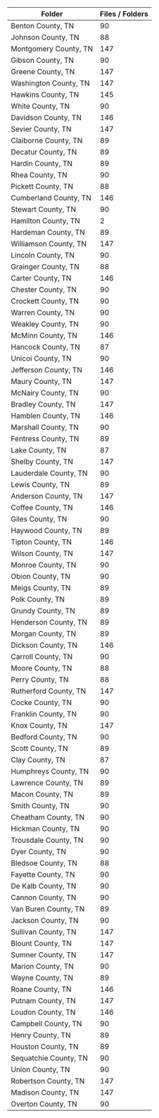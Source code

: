 | Folder                |   Files / Folders |
|-----------------------|-------------------|
| Benton County, TN     |                90 |
| Johnson County, TN    |                88 |
| Montgomery County, TN |               147 |
| Gibson County, TN     |                90 |
| Greene County, TN     |               147 |
| Washington County, TN |               147 |
| Hawkins County, TN    |               145 |
| White County, TN      |                90 |
| Davidson County, TN   |               146 |
| Sevier County, TN     |               147 |
| Claiborne County, TN  |                89 |
| Decatur County, TN    |                89 |
| Hardin County, TN     |                89 |
| Rhea County, TN       |                90 |
| Pickett County, TN    |                88 |
| Cumberland County, TN |               146 |
| Stewart County, TN    |                90 |
| Hamilton County, TN   |                 2 |
| Hardeman County, TN   |                89 |
| Williamson County, TN |               147 |
| Lincoln County, TN    |                90 |
| Grainger County, TN   |                88 |
| Carter County, TN     |               146 |
| Chester County, TN    |                90 |
| Crockett County, TN   |                90 |
| Warren County, TN     |                90 |
| Weakley County, TN    |                90 |
| McMinn County, TN     |               146 |
| Hancock County, TN    |                87 |
| Unicoi County, TN     |                90 |
| Jefferson County, TN  |               146 |
| Maury County, TN      |               147 |
| McNairy County, TN    |                90 |
| Bradley County, TN    |               147 |
| Hamblen County, TN    |               146 |
| Marshall County, TN   |                90 |
| Fentress County, TN   |                89 |
| Lake County, TN       |                87 |
| Shelby County, TN     |               147 |
| Lauderdale County, TN |                90 |
| Lewis County, TN      |                89 |
| Anderson County, TN   |               147 |
| Coffee County, TN     |               146 |
| Giles County, TN      |                90 |
| Haywood County, TN    |                89 |
| Tipton County, TN     |               146 |
| Wilson County, TN     |               147 |
| Monroe County, TN     |                90 |
| Obion County, TN      |                90 |
| Meigs County, TN      |                89 |
| Polk County, TN       |                89 |
| Grundy County, TN     |                89 |
| Henderson County, TN  |                89 |
| Morgan County, TN     |                89 |
| Dickson County, TN    |               146 |
| Carroll County, TN    |                90 |
| Moore County, TN      |                88 |
| Perry County, TN      |                88 |
| Rutherford County, TN |               147 |
| Cocke County, TN      |                90 |
| Franklin County, TN   |                90 |
| Knox County, TN       |               147 |
| Bedford County, TN    |                90 |
| Scott County, TN      |                89 |
| Clay County, TN       |                87 |
| Humphreys County, TN  |                90 |
| Lawrence County, TN   |                89 |
| Macon County, TN      |                89 |
| Smith County, TN      |                90 |
| Cheatham County, TN   |                90 |
| Hickman County, TN    |                90 |
| Trousdale County, TN  |                90 |
| Dyer County, TN       |                90 |
| Bledsoe County, TN    |                88 |
| Fayette County, TN    |                90 |
| De Kalb County, TN    |                90 |
| Cannon County, TN     |                90 |
| Van Buren County, TN  |                89 |
| Jackson County, TN    |                90 |
| Sullivan County, TN   |               147 |
| Blount County, TN     |               147 |
| Sumner County, TN     |               147 |
| Marion County, TN     |                90 |
| Wayne County, TN      |                89 |
| Roane County, TN      |               146 |
| Putnam County, TN     |               147 |
| Loudon County, TN     |               146 |
| Campbell County, TN   |                90 |
| Henry County, TN      |                89 |
| Houston County, TN    |                89 |
| Sequatchie County, TN |                90 |
| Union County, TN      |                90 |
| Robertson County, TN  |               147 |
| Madison County, TN    |               147 |
| Overton County, TN    |                90 |